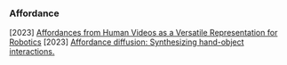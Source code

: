 ### Affordance

[2023] [Affordances from Human Videos as a Versatile Representation for Robotics](https://arxiv.org/abs/2304.08488)
[2023] [Affordance diffusion: Synthesizing hand-object interactions.](https://arxiv.org/abs/2303.12538)